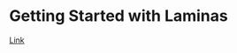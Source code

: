 
# Getting Started with Laminas

[Link](https://docs.laminas.dev/tutorials/getting-started/overview/)
